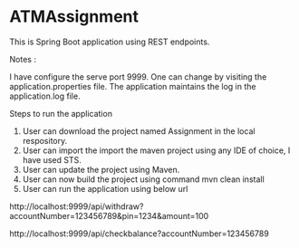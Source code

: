 # ATMAssignment

This is Spring Boot application using REST endpoints.

Notes :

I have configure the serve port 9999. One can change by visiting the application.properties file.
The application maintains the log in the application.log file.

Steps to run the application

1. User can download the project named Assignment in the local respository.
2. User can import the import the maven project using any IDE of choice, I have used STS.
3. User can update the project using Maven.
4. User can now build the project using command mvn clean install
5. User can run the application using below url

http://localhost:9999/api/withdraw?accountNumber=123456789&pin=1234&amount=100

http://localhost:9999/api/checkbalance?accountNumber=123456789

